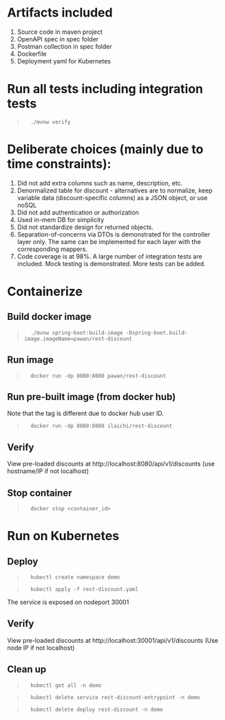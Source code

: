 # Artifacts included
1. Source code in maven project
2. OpenAPI spec in spec folder
3. Postman collection in spec folder
4. Dockerfile
5. Deployment yaml for Kubernetes

# Run all tests including integration tests

> 		./mvnw verify

# Deliberate choices (mainly due to time constraints):

1. Did not add extra columns such as name, description, etc.
1. Denormalized table for discount - alternatives are to normalize, 
keep variable data (discount-specific columns) as a JSON object, or use noSQL
1. Did not add authentication or authorization
1. Used in-mem DB for simplicity
1. Did not standardize design for returned objects.
1. Separation-of-concerns via DTOs is demonstrated for the controller layer only. The same can be implemented for each layer with the corresponding mappers.
1. Code coverage is at 98%. A large number of integration tests are included. Mock testing is demonstrated. More tests can be added. 

# Containerize

## Build docker image

>		./mvnw spring-boot:build-image -Dspring-boot.build-image.imageName=pawan/rest-discount

## Run image

>		docker run -dp 8080:8080 pawan/rest-discount

## Run pre-built image (from docker hub)

Note that the tag is different due to docker hub user ID.

>		docker run -dp 8080:8080 ilaichi/rest-discount

## Verify

View pre-loaded discounts at http://localhost:8080/api/v1/discounts (use hostname/IP if not localhost)

## Stop container

>		docker stop <container_id>

# Run on Kubernetes

## Deploy 
>		kubectl create namespace demo

>		kubectl apply -f rest-discount.yaml

The service is exposed on nodeport 30001

## Verify

View pre-loaded discounts at http://localhost:30001/api/v1/discounts (Use node IP if not localhost)

## Clean up

>		kubectl get all -n demo

>		kubectl delete service rest-discount-entrypoint -n demo

>		kubectl delete deploy rest-discount -n demo
